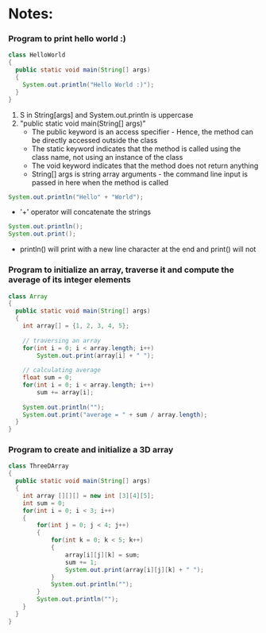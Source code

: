 # Notes:
### Program to print hello world :)
``` java
class HelloWorld
{
  public static void main(String[] args)
  {
    System.out.println("Hello World :)");
  }
}
```

1. S in String[args] and System.out.println is uppercase
1. "public static void main(String[] args)"
    - The public keyword is an access specifier - Hence, the method can be directly accessed outside the class
    - The static keyword indicates that the method is called using the class name, not using an instance of the class
    - The void keyword indicates that the method does not return anything
    - String[] args is string array arguments - the command line input is passed in here when the method is called

``` java
System.out.println("Hello" + "World");
```
- '+' operator will concatenate the strings

``` java
System.out.println();
System.out.print();
```
- println() will print with a new line character at the end and print() will not

### Program to initialize an array, traverse it and compute the average of its integer elements
``` java
class Array
{
  public static void main(String[] args)
  {
    int array[] = {1, 2, 3, 4, 5};
    
    // traversing an array
    for(int i = 0; i < array.length; i++)
        System.out.print(array[i] + " ");
    
    // calculating average
    float sum = 0;
    for(int i = 0; i < array.length; i++)
        sum += array[i];
        
    System.out.println("");
    System.out.print("average = " + sum / array.length);
  }
}
```
### Program to create and initialize a 3D array
``` java
class ThreeDArray
{
  public static void main(String[] args)
  {
    int array [][][] = new int [3][4][5];
    int sum = 0;
    for(int i = 0; i < 3; i++)
    {
        for(int j = 0; j < 4; j++)
        {
            for(int k = 0; k < 5; k++)
            {
                array[i][j][k] = sum;
                sum += 1;
                System.out.print(array[i][j][k] + " ");
            }
            System.out.println("");
        }
        System.out.println("");
    }
  }
}
```
